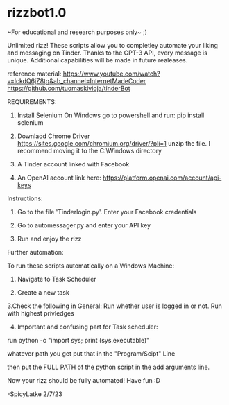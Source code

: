 # rizzbot1.0

~For educational and research purposes only~ ;)

Unlimited rizz! These scripts allow you to completley automate your liking and messaging on Tinder. Thanks to the GPT-3 API, every message is unique. Additional capabilities will be made in future realeases. 

reference material: 
https://www.youtube.com/watch?v=lckdQ6jZ8tg&ab_channel=InternetMadeCoder
https://github.com/tuomaskivioja/tinderBot

REQUIREMENTS: 

1. Install Selenium 
   On Windows go to powershell and run: pip install selenium

2. Downlaod Chrome Driver 
    https://sites.google.com/chromium.org/driver/?pli=1
    unzip the file. I recommend moving it to the C:\Windows directory

3. A Tinder account linked with Facebook 

4. An OpenAI account 
    link here: https://platform.openai.com/account/api-keys


Instructions: 

1. Go to the file 'Tinderlogin.py'. Enter your Facebook credentials 

2. Go to automessager.py and enter your API key 

3. Run and enjoy the rizz

Further automation: 

To run these scripts automatically on a Windows Machine: 

1. Navigate to Task Scheduler

2. Create a new task 

3.Check the following in General: Run whether user is logged in or not. Run with highest privledges 

4. Important and confusing part for Task scheduler: 

run  python -c "import sys; print (sys.executable)" 

whatever path you get put that in the "Program/Scipt" Line 

then put the FULL PATH of the python script in the add arguments line. 


Now your rizz should be fully automated! Have fun :D

-SpicyLatke 2/7/23 




